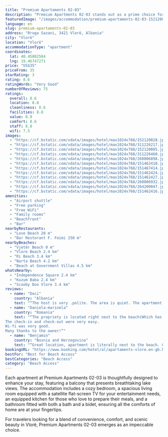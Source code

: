 ```yaml
---
title: "Premium Apartaments 02-03"
description: "Premium Apartments 02-03 stands out as a prime choice for travelers seeking comfort and convenience in Vlorë, located just a stone's throw away from the serene Plazhi i Vjeter Beach and a mere 3 km from the bustling Independence Square."
featuredImage: "/images/accommodation/premium-apartaments-02-03-152120028.jpg"
language: en
slug: premium-apartaments-02-03
address: "Rruga Sazani, 3421 Vlorë, Albania"
city: "Vlorë"
location: "Vlorë"
accommodationType: "apartment"
coordinates:
  lat: 40.45802584
  lng: 19.46747271
price: "US$35"
priceFrom: 35
starRating: 3
rating: 8.6
ratingWords: "Very Good"
numberOfReviews: 75
ratings:
  overall: 8.6
  location: 8.8
  cleanliness: 8.6
  facilities: 8.8
  value: 8.9
  comfort: 8.6
  staff: 8.8
  wifi: 7.5
images:
  - "https://cf.bstatic.com/xdata/images/hotel/max1024x768/152120028.jpg?k=7ef3b8f2e258a3c1f4d8d58d170c825bef1b4c312c609175daea8b237ef262fb&o=&hp=1"
  - "https://cf.bstatic.com/xdata/images/hotel/max1024x768/311226217.jpg?k=44be3e363c50ceec7f054440e5e80cfec66bfbdf8a900de33c8f6f441e088434&o=&hp=1"
  - "https://cf.bstatic.com/xdata/images/hotel/max1024x768/152120085.jpg?k=032dabc22558ff52ef0425999fa122455ba42c59dcbdf7441c2dfd8e40fa4de1&o=&hp=1"
  - "https://cf.bstatic.com/xdata/images/hotel/max1024x768/311226460.jpg?k=de8121579e830208ff0c8ecff607fcff6ba2f4d0f3642f3935654c23f61ae95e&o=&hp=1"
  - "https://cf.bstatic.com/xdata/images/hotel/max1024x768/260006898.jpg?k=04578ec77ec5ced9d0835e48699215a2d74d777b20629d122ffd843d8751204c&o=&hp=1"
  - "https://cf.bstatic.com/xdata/images/hotel/max1024x768/151462410.jpg?k=1ae4b106ddb300b0d57044c510d3d1cb65fd1ba1aee2b0ecb9fb1ae1e74190da&o=&hp=1"
  - "https://cf.bstatic.com/xdata/images/hotel/max1024x768/151467414.jpg?k=c745533f6512fed4c7d3c7a1c8372d0da50fb8fd7f4e1e8b277d4845c86fef5e&o=&hp=1"
  - "https://cf.bstatic.com/xdata/images/hotel/max1024x768/151462424.jpg?k=7536f464bdb8337fd445704ec962f7b4edd7b4495e20b24a9f154a858d6e9b9b&o=&hp=1"
  - "https://cf.bstatic.com/xdata/images/hotel/max1024x768/151462427.jpg?k=1b6fa4abd5f261fd3291332ee55384ffc48f8156fcee1d807064e116ac9d1102&o=&hp=1"
  - "https://cf.bstatic.com/xdata/images/hotel/max1024x768/260006932.jpg?k=77cbfa630c58bed0b277ee712e440d4ad2a37110e586b949999ce371b6f49ad4&o=&hp=1"
  - "https://cf.bstatic.com/xdata/images/hotel/max1024x768/264200047.jpg?k=cbcbee5ec9de058d30d30b1e4537e6b12f5cf3d351cc90ed485d7ef5a3c37c51&o=&hp=1"
  - "https://cf.bstatic.com/xdata/images/hotel/max1024x768/151462416.jpg?k=8047d0d41a22dbac457e6281e8c50826921fba27d68fd2dd742f608048f3631a&o=&hp=1"
amenities:
  - "Airport shuttle"
  - "Free parking"
  - "Free WiFi"
  - "Family rooms"
  - "Beachfront"
  - "Bar"
nearbyRestaurants:
  - "Love Beach 20 m"
  - "Bar Restorant F. Feimi 250 m"
nearbyBeaches:
  - "Vjetër Beach 0 m"
  - "Vlore Beach 2.4 km"
  - "Ri Beach 3.4 km"
  - "Narta Beach 4.2 km"
  - "Beach at Government Villas 4.5 km"
whatsNearby:
  - "Independence Square 2.4 km"
  - "Kuzum Baba 2.4 km"
  - "Scooby Doo Vlore 3.4 km"
reviews:
  - name: "Doci"
    country: "Albania"
    text: "“The host is very .polite. The area is quiet. The apartment is new and with all the facilities needed. There is a lift that is very helpful with little kids (and for the adults, too 😀) The beach is very near, as far as you go out of the flat. You...”"
  - name: "Daniela-marinela"
    country: "Romania"
    text: "“The propriety is located right next to the beach(Which has find sand and a smooth entrance into the water).
The check-in and check-out were very easy.
Wi-fi was very good.
Many thanks to the owner!”"
  - name: "Benjamin"
    country: "Bosnia and Herzegovina"
    text: "“Great location, apartment is literally next to the beach. City centre is not so far away.”"
bookingURL: "https://www.booking.com/hotel/al/apartaments-vlore.en-gb.html?aid=8035640"
bestFor: "Best for Beach Access"
bestCategories: "Beach Access"
category: "Beach Access"
---
```


Each apartment at Premium Apartments 02-03 is thoughtfully designed to enhance your stay, featuring a balcony that presents breathtaking lake views. The accommodation includes a cozy bedroom, a spacious living room equipped with a satellite flat-screen TV for your entertainment needs, an equipped kitchen for those who love to prepare their meals, and a bathroom fitted with both a bath and a bidet, ensuring all the comforts of home are at your fingertips.

For travelers looking for a blend of convenience, comfort, and scenic beauty in Vlorë, Premium Apartments 02-03 emerges as an impeccable choice.